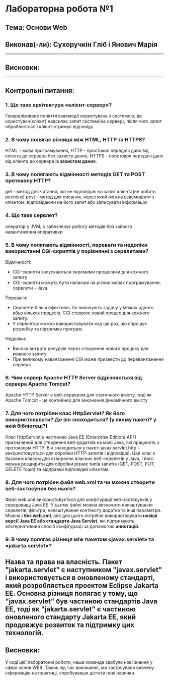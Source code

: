 # Лабораторна робота №1
## Тема: Основи Web
## Виконав(-ли): Сухоручкін Гліб і Янович Марія
---
## Висновки:
---
## Контрольні питання:
### 1. Що таке архітектура «клієнт-сервер»?
Генералізоване поняття взаємодії користувача з системою, де користувач(клієнт) надсилає запит системі(на сервер), після чого запит обробляється і клієнт отримує відповідь

### 2. В чому полягає різниця між HTML, HTTP та HTTPS?
HTML - мова програмування,
HTTP - простокол передачі данх від клієнта до сервера без захисту даних,
HTTPS - простокол передачі данх від клієнта до сервера **із захистом даних**.

### 3. В чому полягають відмінності методів GET та POST протоколу HTTP?
get - метод для читання, що не відповідає на запит клієнта(не робить респонз)
post - метод для писання, через який можна взаємодіяти з клієнтом, відповідаючи на його запит або записувати інформацію

### 4. Що таке сервлет?
оператор у JVM, о забезпечує роботу методів без зайвого навантаження оперативки

### 5. В чому полягають відмінності, переваги та недоліки використанні CGI-скриптів у порівнянні з сервлетами?

Відмінності:
   - CGI-скрипти запускаються окремими процесами для кожного запиту
   - CGI-скрипти можуть бути написані на різних мовах програмування, сервлети - Java.
     
Переваги:
   - Сервлети більш ефективні, бо виконують задачу у межах одного абьо кількох процесів. CGI створює новий процес для кожного запиту.
   - У сервлетах можна використовувати код ще раз, що спрощує розробку та підтримку програм.
     
Недоліки:
   - Висока витрата ресурсів через створення нового процесу для кожного запиту
   - При великому навантаженні CGI може призвести до перевантаження сервера 
	
### 6. Чим сервер Apache HTTP Server відрізняється від сервера Apache Tomcat?
Apache HTTP Server є веб-сервером для статичного вмісту, тоді як Apache Tomcat - це контейнер для виконання динамічного вмісту

### 7. Для чого потрібен клас HttpServlet? Як його використовувати? Де він знаходиться? (у якому пакеті? у якій бібліотеці?)
Клас HttpServlet є частиною Java EE (Enterprise Edition) API і призначений для створення веб-додатків на мові Java, які працюють з протоколом HTTP. Він знаходиться у пакеті javax.servlet.http і використовується для обробки HTTP-запитів і відповідей. Цей клас є базовим класом для створення власних веб-сервлетів у Java, і його можна розширити для обробки різних типів запитів (GET, POST, PUT, DELETE тощо) та відправки відповідей клієнтам.

### 8. Для чого потрібен файл web.xml та чи можна створити веб-застосунок без нього?
Файл web.xml використовується для конфігурації веб-застосунків у середовищі Java EE. У цьому файлі можна визначити налаштування сервлетів, фільтри, налаштування контексту додатка та інші параметри.
Можна і **без web.xml**, але для цього потрібно використовувати **новіші версії Java EE або стандарти Java Servlet**, які підтримують альтернативний спосіб конфігурації за допомогою **аннотацій**.

### 9. В чому полягає різниця між пакетом «javax.servlet» та «jakarta.servlet»?
Назва та права на власність.
Пакет "jakarta.servlet" є наступником "javax.servlet" і використовується в оновленому стандарті, який розробляється проектом Eclipse Jakarta EE.
Основна різниця полягає у тому, що "javax.servlet" був частиною стандартів Java EE, тоді як "jakarta.servlet" є частиною оновленого стандарту Jakarta EE, який продовжує розвиток та підтримку цих технологій.
---
## Висновки:
У ході цієї лаборатоної роботи, наша команда здобула нові знання у сфері основ WEB. Також під час виконання, ми застосували вивчену інформацію на практиці, спробувавши дістати нові навички.
